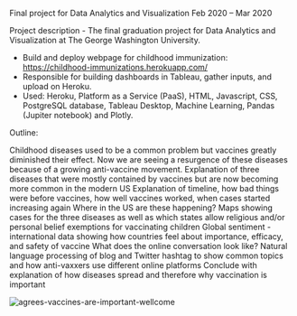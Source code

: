 

Final project for Data Analytics and Visualization
Feb 2020 – Mar 2020

Project description - The final graduation project for Data Analytics and Visualization at The George Washington University.

- Build and deploy webpage for childhood immunization: https://childhood-immunizations.herokuapp.com/
- Responsible for building dashboards in Tableau, gather inputs, and upload on Heroku.
- Used: Heroku, Platform as a Service (PaaS), HTML, Javascript, CSS, PostgreSQL database, Tableau Desktop, Machine Learning, Pandas (Jupiter notebook) and Plotly.

Outline:

Childhood diseases used to be a common problem but vaccines greatly diminished their effect. Now we are seeing a resurgence of these diseases because of a growing anti-vaccine movement.
Explanation of three diseases that were mostly contained by vaccines but are now becoming more common in the modern US
Explanation of timeline, how bad things were before vaccines, how well vaccines worked, when cases started increasing again
Where in the US are these happening? Maps showing cases for the three diseases as well as which states allow religious and/or personal belief exemptions for vaccinating children
Global sentiment - international data showing how countries feel about importance, efficacy, and safety of vaccine
What does the online conversation look like? Natural language processing of blog and Twitter hashtag to show common topics and how anti-vaxxers use different online platforms
Conclude with explanation of how diseases spread and therefore why vaccination is important

![agrees-vaccines-are-important-wellcome](agrees-vaccines-are-important-wellcome.twbx)

 

 

 

 

 

 

 





